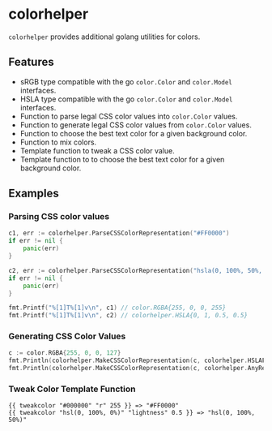 # colorhelper

`colorhelper` provides additional golang utilities for colors.

## Features

* sRGB type compatible with the go `color.Color` and `color.Model` interfaces.
* HSLA type compatible with the go `color.Color` and `color.Model` interfaces.
* Function to parse legal CSS color values into `color.Color` values.
* Function to generate legal CSS color values from `color.Color` values.
* Function to choose the best text color for a given background color.
* Function to mix colors.
* Template function to tweak a CSS color value.
* Template function to to choose the best text color for a given background color.

## Examples

### Parsing CSS color values

```go
c1, err := colorhelper.ParseCSSColorRepresentation("#FF0000")
if err != nil {
    panic(err)
}

c2, err := colorhelper.ParseCSSColorRepresentation("hsla(0, 100%, 50%, 0.5)")
if err != nil {
    panic(err)
}

fmt.Printf("%[1]T%[1]v\n", c1) // color.RGBA{255, 0, 0, 255}
fmt.Printf("%[1]T%[1]v\n", c2) // colorhelper.HSLA{0, 1, 0.5, 0.5}
```

### Generating CSS Color Values

```go
c := color.RGBA{255, 0, 0, 127}
fmt.Println(colorhelper.MakeCSSColorRepresentation(c, colorhelper.HSLAFunctionRepresentation)) // hsla(0, 100%, 50%, 0.5)
fmt.Println(colorhelper.MakeCSSColorRepresentation(c, colorhelper.AnyRepresentation)) // rgba(255, 0, 0, 0.5)
```

### Tweak Color Template Function

```
{{ tweakcolor "#000000" "r" 255 }} => "#FF0000"
{{ tweakcolor "hsl(0, 100%, 0%)" "lightness" 0.5 }} => "hsl(0, 100%, 50%)"
```
